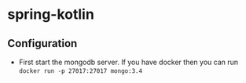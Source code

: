 # spring-kotlin

## Configuration
- First start the mongodb server. If you have docker then you can run `docker run -p 27017:27017 mongo:3.4`